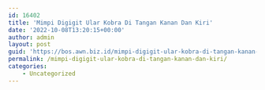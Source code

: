 ```yaml
---
id: 16402
title: 'Mimpi Digigit Ular Kobra Di Tangan Kanan Dan Kiri'
date: '2022-10-08T13:20:15+00:00'
author: admin
layout: post
guid: 'https://bos.awn.biz.id/mimpi-digigit-ular-kobra-di-tangan-kanan-dan-kiri/'
permalink: /mimpi-digigit-ular-kobra-di-tangan-kanan-dan-kiri/
categories:
    - Uncategorized
---
```


